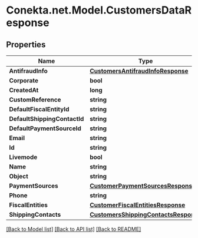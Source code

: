 # Conekta.net.Model.CustomersDataResponse

## Properties

Name | Type | Description | Notes
------------ | ------------- | ------------- | -------------
**AntifraudInfo** | [**CustomersAntifraudInfoResponse**](CustomersAntifraudInfoResponse.md) |  | [optional] 
**Corporate** | **bool** |  | [optional] 
**CreatedAt** | **long** |  | [optional] 
**CustomReference** | **string** |  | [optional] 
**DefaultFiscalEntityId** | **string** |  | [optional] 
**DefaultShippingContactId** | **string** |  | [optional] 
**DefaultPaymentSourceId** | **string** |  | [optional] 
**Email** | **string** |  | [optional] 
**Id** | **string** |  | [optional] 
**Livemode** | **bool** |  | [optional] 
**Name** | **string** |  | [optional] 
**Object** | **string** |  | [optional] 
**PaymentSources** | [**CustomerPaymentSourcesResponse**](CustomerPaymentSourcesResponse.md) |  | [optional] 
**Phone** | **string** |  | [optional] 
**FiscalEntities** | [**CustomerFiscalEntitiesResponse**](CustomerFiscalEntitiesResponse.md) |  | [optional] 
**ShippingContacts** | [**CustomersShippingContactsResponse**](CustomersShippingContactsResponse.md) |  | [optional] 

[[Back to Model list]](../README.md#documentation-for-models) [[Back to API list]](../README.md#documentation-for-api-endpoints) [[Back to README]](../README.md)

